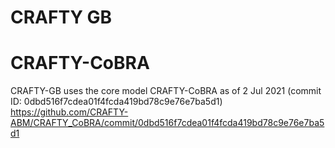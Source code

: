# CRAFTY GB


# CRAFTY-CoBRA

CRAFTY-GB uses the core model CRAFTY-CoBRA as of 2 Jul 2021 (commit ID: 0dbd516f7cdea01f4fcda419bd78c9e76e7ba5d1) 
https://github.com/CRAFTY-ABM/CRAFTY_CoBRA/commit/0dbd516f7cdea01f4fcda419bd78c9e76e7ba5d1

